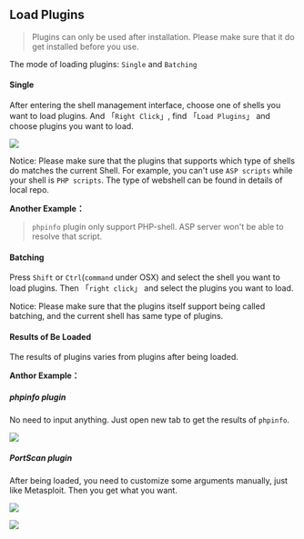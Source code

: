 Load Plugins
---

> Plugins can only be used after installation. Please make sure that it do get installed before you use.

The mode of loading plugins: `Single` and `Batching`

#### Single

After entering the shell management interface, choose one of shells you want to load plugins. And 「`Right Click`」, find 「`Load Plugins`」 and choose plugins you want to load.

![][img_load_plugin_1]

Notice: Please make sure that the plugins that supports which type of shells do matches the current Shell. For example, you can't use `ASP scripts` while your shell is `PHP scripts`. The type of webshell can be found in details of local repo.

**Another Example：**

> `phpinfo` plugin only support PHP-shell. ASP server won't be able to resolve that script.


#### Batching

Press `Shift` or `Ctrl`(`command` under OSX) and select the shell you want to load plugins. Then 「`right click`」 and select the plugins you want to load.

Notice: Please make sure that the plugins itself support being called batching, and the current shell has same type of plugins.


#### Results of Be Loaded

The results of plugins varies from plugins after being loaded.

**Anthor Example：**

##### phpinfo plugin

No need to input anything. Just open new tab to get the results of `phpinfo`.

![][img_load_plugin_2]

##### PortScan plugin

After being loaded, you need to customize some arguments manually, just like Metasploit. Then you get what you want.

![][img_load_plugin_3]

![][img_load_plugin_4]


[img_load_plugin_1]: http://antsword.l1n3.net/doc/plugins/load_plugin_1.jpg
[img_load_plugin_2]: http://antsword.l1n3.net/doc/plugins/load_plugin_2.jpg
[img_load_plugin_3]: http://antsword.l1n3.net/doc/plugins/load_plugin_3.jpg
[img_load_plugin_4]: http://antsword.l1n3.net/doc/plugins/load_plugin_4.jpg
